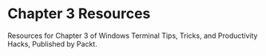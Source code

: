 Chapter 3 Resources
===================

Resources for Chapter 3 of Windows Terminal Tips, Tricks, and Productivity Hacks, Published by Packt.
